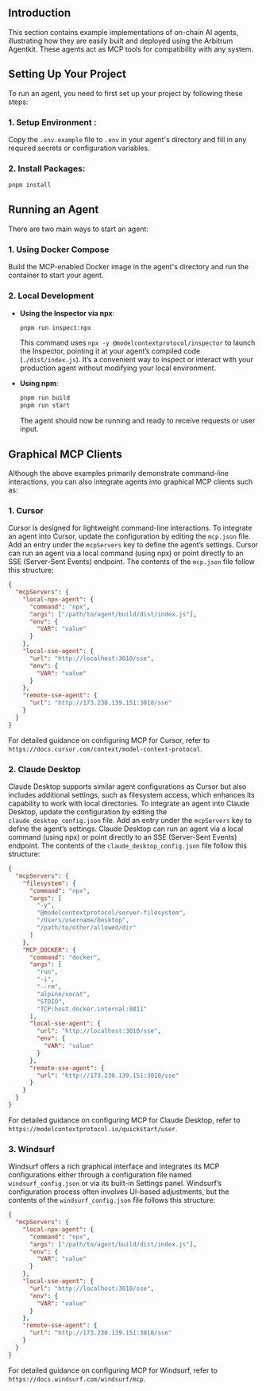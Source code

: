 ## Introduction

This section contains example implementations of on-chain AI agents, illustrating how they are easily built and deployed using the Arbitrum Agentkit. These agents act as MCP tools for compatibility with any system.

## Setting Up Your Project

To run an agent, you need to first set up your project by following these steps:

### 1. Setup Environment :

Copy the `.env.example` file to `.env` in your agent's directory and fill in any required secrets or configuration variables.

### 2. Install Packages:

```bash
pnpm install
```

## Running an Agent

There are two main ways to start an agent:

### 1. Using Docker Compose

Build the MCP-enabled Docker image in the agent's directory and run the container to start your agent.

### 2. Local Development

- **Using the Inspector via npx**:

  ```bash
  pnpm run inspect:npx
  ```

  This command uses `npx -y @modelcontextprotocol/inspector` to launch the Inspector, pointing it at your agent’s compiled code (`./dist/index.js`). It’s a convenient way to inspect or interact with your production agent without modifying your local environment.

- **Using npm**:

  ```bash
  pnpm run build
  pnpm run start
  ```

  The agent should now be running and ready to receive requests or user input.

## Graphical MCP Clients

Although the above examples primarily demonstrate command-line interactions, you can also integrate agents into graphical MCP clients such as:

### 1. Cursor

Cursor is designed for lightweight command-line interactions. To integrate an agent into Cursor, update the configuration by editing the `mcp.json` file. Add an entry under the `mcpServers` key to define the agent’s settings. Cursor can run an agent via a local command (using npx) or point directly to an SSE (Server-Sent Events) endpoint. The contents of the `mcp.json` file follow this structure:

```json
{
  "mcpServers": {
    "local-npx-agent": {
      "command": "npx",
      "args": ["/path/to/agent/build/dist/index.js"],
      "env": {
        "VAR": "value"
      }
    },
    "local-sse-agent": {
      "url": "http://localhost:3010/sse",
      "env": {
        "VAR": "value"
      }
    },
    "remote-sse-agent": {
      "url": "http://173.230.139.151:3010/sse"
    }
  }
}
```

For detailed guidance on configuring MCP for Cursor, refer to `https://docs.cursor.com/context/model-context-protocol`.

### 2. Claude Desktop

Claude Desktop supports similar agent configurations as Cursor but also includes additional settings, such as filesystem access, which enhances its capability to work with local directories. To integrate an agent into Claude Desktop, update the configuration by editing the `claude_desktop_config.json` file. Add an entry under the `mcpServers` key to define the agent’s settings. Claude Desktop can run an agent via a local command (using npx) or point directly to an SSE (Server-Sent Events) endpoint. The contents of the `claude_desktop_config.json` file follow this structure:

```json
{
  "mcpServers": {
    "filesystem": {
      "command": "npx",
      "args": [
        "-y",
        "@modelcontextprotocol/server-filesystem",
        "/Users/username/Desktop",
        "/path/to/other/allowed/dir"
      ]
    },
    "MCP_DOCKER": {
      "command": "docker",
      "args": [
        "run",
        "-i",
        "--rm",
        "alpine/socat",
        "STDIO",
        "TCP:host.docker.internal:8811"
      ],
      "local-sse-agent": {
        "url": "http://localhost:3010/sse",
        "env": {
          "VAR": "value"
        }
      },
      "remote-sse-agent": {
        "url": "http://173.230.139.151:3010/sse"
      }
    }
  }
}
```

For detailed guidance on configuring MCP for Claude Desktop, refer to `https://modelcontextprotocol.io/quickstart/user`.

### 3. Windsurf

Windsurf offers a rich graphical interface and integrates its MCP configurations either through a configuration file named `windsurf_config.json` or via its built-in Settings panel. Windsurf’s configuration process often involves UI-based adjustments, but the contents of the `windsurf_config.json` file follows this structure:

```json
{
  "mcpServers": {
    "local-npx-agent": {
      "command": "npx",
      "args": ["/path/to/agent/build/dist/index.js"],
      "env": {
        "VAR": "value"
      }
    },
    "local-sse-agent": {
      "url": "http://localhost:3010/sse",
      "env": {
        "VAR": "value"
      }
    },
    "remote-sse-agent": {
      "url": "http://173.230.139.151:3010/sse"
    }
  }
}
```

For detailed guidance on configuring MCP for Windsurf, refer to `https://docs.windsurf.com/windsurf/mcp`.
